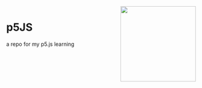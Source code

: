 
<img height='200' align='right' src='https://user-images.githubusercontent.com/55933131/154784640-b6013422-f058-4e2b-b2ea-b13db643dd30.png'>


# p5JS
a repo for my p5.js learning
